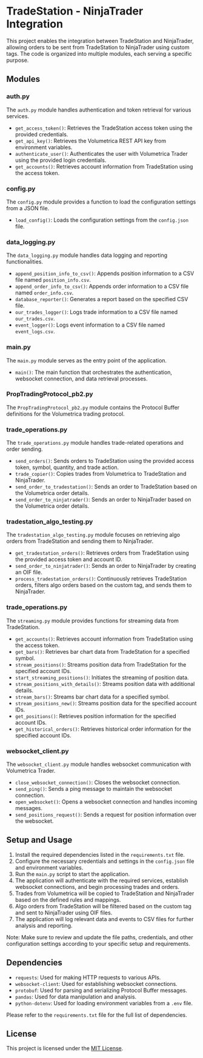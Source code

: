 # TradeStation - NinjaTrader Integration

This project enables the integration between TradeStation and NinjaTrader, allowing orders to be sent from TradeStation to NinjaTrader using custom tags. The code is organized into multiple modules, each serving a specific purpose.

## Modules

### auth.py

The `auth.py` module handles authentication and token retrieval for various services.

- `get_access_token()`: Retrieves the TradeStation access token using the provided credentials.
- `get_api_key()`: Retrieves the Volumetrica REST API key from environment variables.
- `authenticate_user()`: Authenticates the user with Volumetrica Trader using the provided login credentials.
- `get_accounts()`: Retrieves account information from TradeStation using the access token.

### config.py

The `config.py` module provides a function to load the configuration settings from a JSON file.

- `load_config()`: Loads the configuration settings from the `config.json` file.

### data_logging.py

The `data_logging.py` module handles data logging and reporting functionalities.

- `append_position_info_to_csv()`: Appends position information to a CSV file named `position_info.csv`.
- `append_order_info_to_csv()`: Appends order information to a CSV file named `order_info.csv`.
- `database_reporter()`: Generates a report based on the specified CSV file.
- `our_trades_logger()`: Logs trade information to a CSV file named `our_trades.csv`.
- `event_logger()`: Logs event information to a CSV file named `event_logs.csv`.

### main.py

The `main.py` module serves as the entry point of the application.

- `main()`: The main function that orchestrates the authentication, websocket connection, and data retrieval processes.

### PropTradingProtocol_pb2.py

The `PropTradingProtocol_pb2.py` module contains the Protocol Buffer definitions for the Volumetrica trading protocol.

### trade_operations.py

The `trade_operations.py` module handles trade-related operations and order sending.

- `send_orders()`: Sends orders to TradeStation using the provided access token, symbol, quantity, and trade action.
- `trade_copier()`: Copies trades from Volumetrica to TradeStation and NinjaTrader.
- `send_order_to_tradestation()`: Sends an order to TradeStation based on the Volumetrica order details.
- `send_order_to_ninjatrader()`: Sends an order to NinjaTrader based on the Volumetrica order details.

### tradestation_algo_testing.py

The `tradestation_algo_testing.py` module focuses on retrieving algo orders from TradeStation and sending them to NinjaTrader.

- `get_tradestation_orders()`: Retrieves orders from TradeStation using the provided access token and account ID.
- `send_order_to_ninjatrader()`: Sends an order to NinjaTrader by creating an OIF file.
- `process_tradestation_orders()`: Continuously retrieves TradeStation orders, filters algo orders based on the custom tag, and sends them to NinjaTrader.

### trade_operations.py

The `streaming.py` module provides functions for streaming data from TradeStation.

- `get_accounts()`: Retrieves account information from TradeStation using the access token.
- `get_bars()`: Retrieves bar chart data from TradeStation for a specified symbol.
- `stream_positions()`: Streams position data from TradeStation for the specified account IDs.
- `start_streaming_positions()`: Initiates the streaming of position data.
- `stream_positions_with_details()`: Streams position data with additional details.
- `stream_bars()`: Streams bar chart data for a specified symbol.
- `stream_positions_new()`: Streams position data for the specified account IDs.
- `get_positions()`: Retrieves position information for the specified account IDs.
- `get_historical_orders()`: Retrieves historical order information for the specified account IDs.

### websocket_client.py

The `websocket_client.py` module handles websocket communication with Volumetrica Trader.

- `close_websocket_connection()`: Closes the websocket connection.
- `send_ping()`: Sends a ping message to maintain the websocket connection.
- `open_websocket()`: Opens a websocket connection and handles incoming messages.
- `send_positions_request()`: Sends a request for position information over the websocket.

## Setup and Usage

1. Install the required dependencies listed in the `requirements.txt` file.
2. Configure the necessary credentials and settings in the `config.json` file and environment variables.
3. Run the `main.py` script to start the application.
4. The application will authenticate with the required services, establish websocket connections, and begin processing trades and orders.
5. Trades from Volumetrica will be copied to TradeStation and NinjaTrader based on the defined rules and mappings.
6. Algo orders from TradeStation will be filtered based on the custom tag and sent to NinjaTrader using OIF files.
7. The application will log relevant data and events to CSV files for further analysis and reporting.

Note: Make sure to review and update the file paths, credentials, and other configuration settings according to your specific setup and requirements.

## Dependencies

- `requests`: Used for making HTTP requests to various APIs.
- `websocket-client`: Used for establishing websocket connections.
- `protobuf`: Used for parsing and serializing Protocol Buffer messages.
- `pandas`: Used for data manipulation and analysis.
- `python-dotenv`: Used for loading environment variables from a `.env` file.

Please refer to the `requirements.txt` file for the full list of dependencies.

## License

This project is licensed under the [MIT License](LICENSE).
